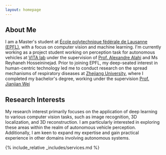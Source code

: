 ```yaml
---
layout: homepage
---
```


## About Me

I am a Master's student at [École polytechnique fédérale de Lausanne (EPFL)](https://www.epfl.ch/en/), with a focus on computer vision and machine learning. I'm currently working as a project student working on perception task for autonomous vehicles at [VITA lab](https://www.epfl.ch/labs/vita/) under the supervision of [Prof. Alexandre Alahi](https://people.epfl.ch/alexandre.alahi?lang=en) and Ms Reyhaneh Hosseininejad. Prior to joining EPFL, my deep-seated interest in human-centric technology led me to conduct research on the spread mechanisms of respiratory diseases at [Zhejiang University](https://en.wikipedia.org/wiki/Zhejiang_University), where I completed my bachelor's degree, working under the supervision [Prof. Jianjian Wei](https://scholar.google.com.hk/citations?user=N71FJjgAAAAJ&hl=zh-TW)    

## Research Interests

My research interest primarily focuses on the application of deep learning to various computer vision tasks, such as image recognition, 3D localization, and 3D reconstruction. I am particularly interested in exploring these areas within the realm of autonomous vehicle perception. Additionally, I am keen to expand my expertise and gain practical experience in other domains involving autonomous systems.


<!-- ## News

- **[Feb. 2024]** Our paper about incremental learning could be accepted to CVPR 2024.
- **[Feb. 2020]** We will host the ACM Multimedia Asia 2020 conference in Singapore!
- **[Sept. 2019]** Our paper about few-shot learning is accepted to NeurIPS 2019.
- **[Mar. 2019]** Our paper about few-shot learning is accepted to CVPR 20193 -->
{% include_relative _includes/services.md %}

<!-- {% include_relative _includes/publications.md %} -->


